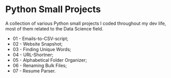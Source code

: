# Python Small Projects

A collection of various Python small projects I coded throughout my dev life, most of them related to the Data Science field.

* 01 - Emails-to-CSV-script;
* 02 - Website Snapshot;
* 03 - Finding Unique Words;
* 04 - URL-Shortner;
* 05 - Alphabetical Folder Organizer;
* 06 - Renaming Bulk Files;
* 07 - Resume Parser.
